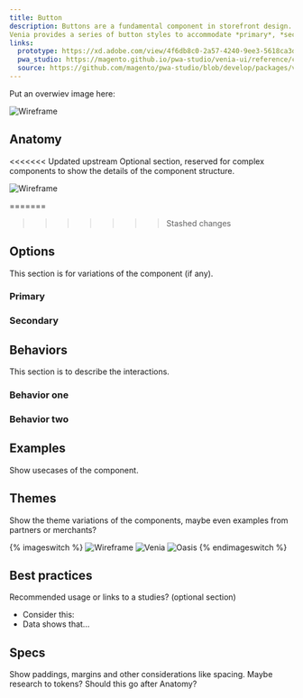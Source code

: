 ```yaml
---
title: Button
description: Buttons are a fundamental component in storefront design. They make it possible for Shoppers to initiate tasks and sub-tasks, submit information, and navigate through the shopping experience. </br>
Venia provides a series of button styles to accommodate *primary*, *secondary* and *tertiary* actions available in the shopping experience and provides flexibility in the UI. </br>
links:
  prototype: https://xd.adobe.com/view/4f6db8c0-2a57-4240-9ee3-5618ca3d721f-1a3e/
  pwa_studio: https://magento.github.io/pwa-studio/venia-ui/reference/components/Button/
  source: https://github.com/magento/pwa-studio/blob/develop/packages/venia-ui/lib/components/Button/button.js
---
```


Put an overwiev image here:

![Wireframe](https://placekitten.com/640/480)
## Anatomy

<<<<<<< Updated upstream
Optional section, reserved for complex components to show the details of the component structure.

![Wireframe](https://placekitten.com/640/480)

=======
>>>>>>> Stashed changes
## Options

This section is for variations of the component (if any). 
### Primary

### Secondary


## Behaviors

This section is to describe the interactions. 

### Behavior one


### Behavior two


## Examples

Show usecases of the component.

## Themes

Show the theme variations of the components, maybe even examples from partners or merchants?

{% imageswitch %}
![Wireframe](https://placekitten.com/640/480)
![Venia](https://placekitten.com/641/480)
![Oasis](https://placekitten.com/642/480)
{% endimageswitch %}

## Best practices

Recommended usage or links to a studies? (optional section)
  
  - Consider this:
  - Data shows that...


## Specs

Show paddings, margins and other considerations like spacing. Maybe research to tokens? Should this go after Anatomy?